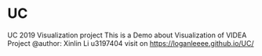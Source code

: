# UC
UC 2019 Visualization project
This is a Demo about Visualization of VIDEA Project
@author:  Xinlin Li u3197404
 visit on 
 https://loganleeee.github.io/UC/
